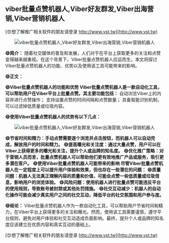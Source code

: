 ## **viber批量点赞机器人,Viber好友群发,Viber出海营销,Viber营销机器人**

[😍想了解推广相关软件的朋友请登录 http://www.vst.tw](http://www.vst.tw)

 <center><img src="https://vst.tw/MP4/tuiguang/png/0.png" alt="viber批量点赞机器人,Viber好友群发,Viber出海营销,Viber营销机器人"></center>

**😄简介：**
随着社交媒体的普及和发展，人们对于在平台上获取更多的关注和点赞变得越来越重视。在这个背景下，Viber批量点赞机器人应运而生。本文将探讨Viber批量点赞机器人的功能、优势以及使用该工具可能带来的影响。

**😄正文：**

**😄Viber批量点赞机器人的功能和优势 Viber批量点赞机器人是一款自动化工具，可以帮助用户在Viber平台上批量点赞。其主要功能包括：**
自动浏览Viber上的内容并进行点赞操作；
支持设置点赞的时间间隔和点赞数量；
具备智能识别机制，可以过滤掉低质量或垃圾内容。

**😄使用Viber批量点赞机器人的优势有以下几点：**

 <center><img src="https://vst.tw/MP4/tuiguang/png/2.png" alt="viber批量点赞机器人,Viber好友群发,Viber出海营销,Viber营销机器人"></center>

**😄节省时间和精力：手动点赞需要逐个浏览并点击按钮，而机器人可以自动完成，解放用户的时间和精力。**
**😄提高曝光和关注度：通过大量点赞，用户可以在Viber上获得更多的曝光和关注，提升个人或品牌的知名度。**
**😄优化推广策略：对于营销人员而言，批量点赞机器人可以帮助他们更有效地推广产品或服务，吸引更多潜在客户。**
**😄使用Viber批量点赞机器人可能带来的影响 尽管Viber批量点赞机器人在一定程度上可以提升用户体验和效果，但也存在一些潜在的问题：**
**😄质量问题：机器人无法真正理解内容的质量和价值，可能会点赞一些低质量或垃圾信息，影响用户的浏览体验。**
**😄风险问题：使用机器人进行批量点赞可能违反平台的使用规则，导致账号被封禁或其他处罚措施。**
**😄社交互动减少：机器人的自动化操作可能会减少真实用户之间的社交互动，降低平台的社交氛围和用户参与度。**

**😄结论：**
Viber批量点赞机器人作为一款自动化工具，可以帮助用户节省时间和精力，在Viber平台上获得更多的关注和曝光。然而，使用该工具需要谨慎，遵守平台规则，避免对用户体验和社交互动造成负面影响。最终，提升个人或品牌的知名度应该建立在优质内容和真实互动的基础上。

[😍想了解推广相关软件的朋友请登录 http://www.vst.tw](http://www.vst.tw)



